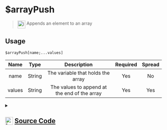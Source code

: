 # $arrayPush
> <img align="top" src="https://upload.wikimedia.org/wikipedia/commons/thumb/e/e4/Infobox_info_icon.svg/160px-Infobox_info_icon.svg.png?20150409153300" alt="image" width="25" height="auto"> Appends an element to an array
## Usage
```
$arrayPush[name;...values]
```
| Name | Type | Description | Required | Spread
| :---: | :---: | :---: | :---: | :---: |
name | String | The variable that holds the array | Yes | No
values | String | The values to append at the end of the array | Yes | Yes
<details>
<summary>
    
## <img align="top" src="https://cdn4.iconfinder.com/data/icons/iconsimple-logotypes/512/github-512.png" alt="image" width="25" height="auto">  [Source Code](https://github.com/tryforge/ForgeScript-V2/blob/main/src/native/arrayPush.ts)
    
</summary>
    
```ts
import { ArgType, NativeFunction, Return } from "../structures"

export default new NativeFunction({
    name: "$arrayPush",
    version: "1.0.0",
    description: "Appends an element to an array",
    unwrap: true,
    args: [
        {
            name: "name",
            description: "The variable that holds the array",
            rest: false,
            required: true,
            type: ArgType.String,
        },
        {
            name: "values",
            description: "The values to append at the end of the array",
            rest: true,
            required: true,
            type: ArgType.String,
        },
    ],
    brackets: true,
    execute(ctx, [name, values]) {
        const arr = ctx.getEnvironmentKey(name)
        if (Array.isArray(arr)) arr.push(...values)
        return this.success()
    },
})

```
    
</details>
